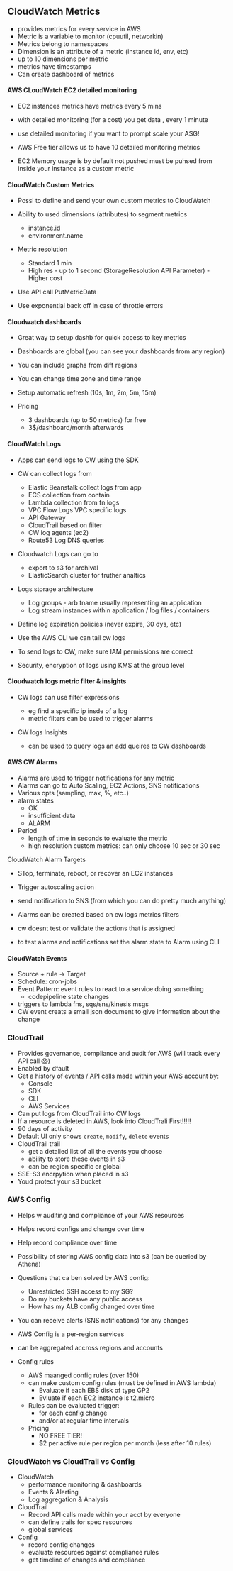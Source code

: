 ## CloudWatch Metrics

- provides metrics for every service in AWS
- Metric is a variable to monitor (cpuutil, networkin)
- Metrics belong to namespaces
- Dimension is an attribute of a metric (instance id, env, etc)
- up to 10 dimensions per metric
- metrics have timestamps
- Can create dashboard of metrics

#### AWS CLoudWatch EC2 detailed monitoring
- EC2 instances metrics have metrics every 5 mins
- with detailed monitoring (for a cost) you get data , every 1 minute
- use detailed monitoring if you want to prompt scale your ASG!

- AWS Free tier allows us to have 10 detailed monitoring metrics

- EC2 Memory usage is by default not pushed must be puhsed from inside your instance as a custom metric

#### CloudWatch Custom Metrics
- Possi to define and send your own custom metrics to CloudWatch
- Ability to used dimensions (attributes) to segment metrics
    - instance.id
    - environment.name
- Metric resolution
    - Standard 1 min
    - High res - up to 1 second (StorageResolution API Parameter) - Higher cost

- Use API call PutMetricData
- Use exponential back off in case of throttle errors

#### Cloudwatch dashboards
- Great way to setup dashb for quick access to key metrics
- Dashboards are global (you can see your dashboards from any region)
- You can include graphs from diff regions 
- You can change time zone and time range
- Setup automatic refresh (10s, 1m, 2m, 5m, 15m)

- Pricing
    - 3 dashboards (up to 50 metrics) for free
    - 3$/dashboard/month afterwards

#### CloudWatch Logs
- Apps can send logs to CW using the SDK
- CW can collect logs from 
    - Elastic Beanstalk collect logs from app
    - ECS collection from contain
    - Lambda collection from fn logs
    - VPC Flow Logs VPC specific logs
    - API Gateway
    - CloudTrail based on filter
    - CW log agents (ec2)
    - Route53 Log DNS queries

- Cloudwatch Logs can go to
    - export to s3 for archival
    - ElasticSearch cluster for fruther analtics

- Logs storage architecture
    - Log groups - arb tname usually representing an application
    - Log stream instances within application / log files / containers
- Define log expiration policies (never expire, 30 dys, etc)
- Use the AWS CLI we can tail cw logs
- To send logs to CW, make sure IAM permissions are correct
- Security, encryption of logs using KMS at the group level

#### Cloudwatch logs metric filter & insights
- CW logs can use filter expressions
    - eg find a specific ip insde of a log
    - metric filters can be used to trigger alarms

- CW logs Insights
    - can be used to query logs an add queires to CW dashboards


#### AWS CW Alarms
- Alarms are used to trigger notifications for any metric
- Alarms can go to Auto Scaling, EC2 Actions, SNS notifications
- Various opts (sampling, max, %, etc..)
- alarm states
    - OK
    - insufficient data
    - ALARM
- Period
    - length of time in seconds to evaluate the metric
    - high resolution custom metrics: can only choose 10 sec or 30 sec

CloudWatch Alarm Targets
- STop, terminate, reboot, or recover an EC2 instances
- Trigger autoscaling action
- send notification to SNS (from which you can do pretty much anything)

- Alarms can be created based on cw logs metrics filters
- cw doesnt test or validate the actions that is assigned
- to test alarms and notifications set the alarm state to Alarm using CLI

 #### CloudWatch Events
- Source + rule -> Target
- Schedule: cron-jobs
- Event Pattern: event rules to react to a service doing something
    - codepipeline state changes
- triggers to lambda fns, sqs/sns/kinesis msgs
- CW event creats a small json document to give information about the change

### CloudTrail

- Provides governance, compliance and audit for AWS (will track every API call 😱)
- Enabled by dfault
- Get a history of events / API calls made within your AWS account by:
    - Console
    - SDK
    - CLI
    - AWS Services
- Can put logs from CloudTrail into CW logs
- If a resource is deleted in AWS, look into CloudTrali First!!!!!
- 90 days of activity
- Default UI only shows `create`, `modify`, `delete` events
- CloudTrail trail
    - get a detalied list of all the events you choose
    - ability to store these events in s3
    - can be region specific or global
- SSE-S3 encrpytion when placed in s3
- Youd protect your s3 bucket

### AWS Config
- Helps w auditing and compliance of your AWS resources
- Helps record configs and change over time
- Help record compliance over time
- Possibility of storing AWS config data into s3 (can be queried by Athena)
- Questions that ca ben solved by AWS config:
    - Unrestricted SSH access to my SG?
    - Do my buckets have any public access
    - How has my ALB config changed over time
- You can receive alerts (SNS notifications) for any changes
- AWS Config is a per-region services
- can be aggregated accross regions and accounts

- Config rules
    - AWS maanged config rules (over 150)
    - can make custom config rules (must be defined in AWS lambda)
        - Evaluate if each EBS disk of type GP2
        - Evluate if each EC2 instance is t2.micro
    - Rules can be evaluated trigger:
        - for each config change
        - and/or at regular time intervals
    - Pricing
        - NO FREE TIER!
        - $2 per active rule per region per month (less after 10 rules)

### CloudWatch vs CloudTrail vs Config
- CloudWatch
    - performance monitoring & dashboards
    - Events & Alerting
    - Log aggregation & Analysis
- CloudTrail
    - Record API calls made within your acct by everyone
    - can define trails for spec resources
    - global services
- Config
    - record config changes
    - evaluate resources against compliance rules
    - get timeline of changes and compliance

